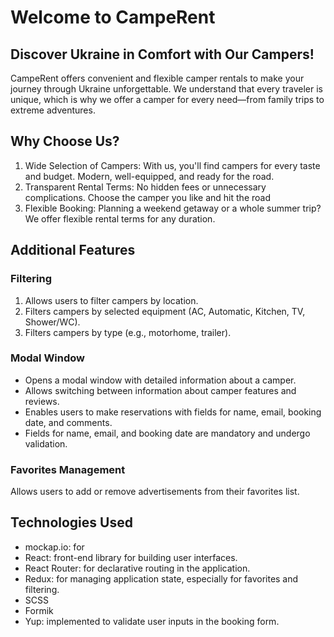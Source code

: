 # Welcome to CampeRent

## Discover Ukraine in Comfort with Our Campers!

CampeRent offers convenient and flexible camper rentals to make your journey
through Ukraine unforgettable. We understand that every traveler is unique,
which is why we offer a camper for every need—from family trips to extreme
adventures.

## Why Choose Us?

1. Wide Selection of Campers: With us, you'll find campers for every taste and
   budget. Modern, well-equipped, and ready for the road.
2. Transparent Rental Terms: No hidden fees or unnecessary complications. Choose
   the camper you like and hit the road
3. Flexible Booking: Planning a weekend getaway or a whole summer trip? We offer
   flexible rental terms for any duration.

## Additional Features

### Filtering

1. Allows users to filter campers by location.
2. Filters campers by selected equipment (AC, Automatic, Kitchen, TV,
   Shower/WC).
3. Filters campers by type (e.g., motorhome, trailer).

### Modal Window

- Opens a modal window with detailed information about a camper.
- Allows switching between information about camper features and reviews.
- Enables users to make reservations with fields for name, email, booking date,
  and comments.
- Fields for name, email, and booking date are mandatory and undergo validation.

### Favorites Management

Allows users to add or remove advertisements from their favorites list.

## Technologies Used

- mockap.io: for
- React: front-end library for building user interfaces.
- React Router: for declarative routing in the application.
- Redux: for managing application state, especially for favorites and filtering.
- SCSS
- Formik
- Yup: implemented to validate user inputs in the booking form.
